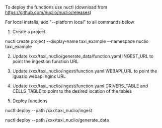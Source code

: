 To deploy the functions use nuctl (download from https://github.com/nuclio/nuclio/releases)

For local installs, add "--platform local" to all commands below

1. Create a project

nuctl create project --display-name taxi_example --namespace nuclio taxi_example

2. Update /xxx/taxi_nuclio/generate_data/function.yaml INGEST_URL to point the ingestion function URL

3. Update /xxx/taxi_nuclio/ingest/function.yaml WEBAPI_URL to point the iguazio webapi nginx URL

4. Update /xxx/taxi_nuclio/ingest/function.yaml DRIVERS_TABLE and CELLS_TABLE to point to the desired location of the tables

5. Deploy functions

nuctl deploy --path /xxx/taxi_nuclio/ingest 

nuctl deploy --path /xxx/taxi_nuclio/generate_data



